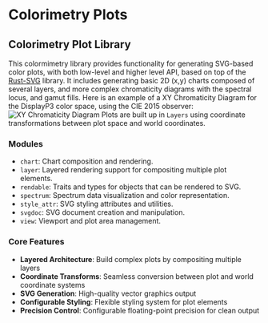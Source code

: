 
# Colorimetry Plots

<!-- cargo-rdme start -->

## Colorimetry Plot Library

This colormimetry library provides functionality for generating SVG-based color plots,
with both low-level and higher level API, based on top of the [Rust-SVG](https://crates.io/crates/svg) library.
It includes generating basic 2D (x,y) charts composed of several layers, and more complex chromaticity diagrams with
the spectral locus, and gamut fills.
Here is an example of a XY Chromaticity Diagram for the DisplayP3 color space, using the CIE 2015 observer:
![XY Chromaticity Diagram](https://harbik.github.io/colorimetry/img/displayp3_gamut.svg)
Plots are built up in `Layers` using coordinate transformations between plot space and world coordinates.

### Modules

- `chart`: Chart composition and rendering.
- `layer`: Layered rendering support for compositing multiple plot elements.
- `rendable`: Traits and types for objects that can be rendered to SVG.
- `spectrum`: Spectrum data visualization and color representation.
- `style_attr`: SVG styling attributes and utilities.
- `svgdoc`: SVG document creation and manipulation.
- `view`: Viewport and plot area management.

### Core Features

- **Layered Architecture**: Build complex plots by compositing multiple layers
- **Coordinate Transforms**: Seamless conversion between plot and world coordinate systems
- **SVG Generation**: High-quality vector graphics output
- **Configurable Styling**: Flexible styling system for plot elements
- **Precision Control**: Configurable floating-point precision for clean output

<!-- cargo-rdme end -->
